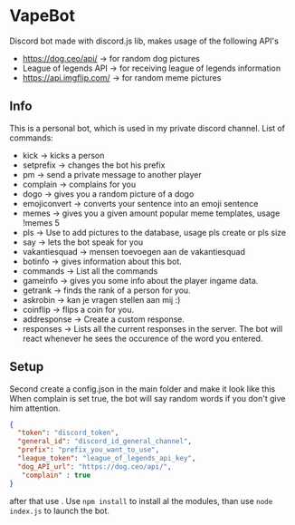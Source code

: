 # VapeBot
Discord bot made with discord.js lib, makes usage of the following API's
* https://dog.ceo/api/ -> for random dog pictures
* League of legends API -> for receiving league of legends information
* https://api.imgflip.com/ -> for random meme pictures
## Info
This is a personal bot, which is used in my private discord channel. 
List of commands:
* kick -> kicks a person
* setprefix -> changes the bot his prefix
* pm -> send a private message to another player
* complain -> complains for you
* dogo -> gives you a random picture of a dogo
* emojiconvert -> converts your sentence into an emoji sentence
* memes -> gives you a given amount popular meme templates, usage !memes 5
* pls -> Use to add pictures to the database, usage pls create or pls size
* say -> lets the bot speak for you
* vakantiesquad -> mensen toevoegen aan de vakantiesquad
* botinfo -> gives information about this bot.
* commands -> List all the commands
* gameinfo -> gives you some info about the player ingame data.
* getrank -> finds the rank of a person for you.
* askrobin -> kan je vragen stellen aan mij :)
* coinflip -> flips a coin for you.
* addresponse -> Create a custom response.
* responses -> Lists all the current responses in the server. The bot will react whenever he sees the occurence of the word you entered.
## Setup
Second create a config.json in the main folder and make it look like this
When complain is set true, the bot will say random words if you don't give him attention.
```json
{
  "token": "discord_token",   
  "general_id": "discord_id_general_channel",
  "prefix": "prefix_you_want_to_use",
  "league_token": "league_of_legends_api_key",
  "dog_API_url": "https://dog.ceo/api/",
   "complain" : true 
}
```

after that use . Use ```npm install``` to install al the modules, than use ```node index.js``` to launch the bot.
